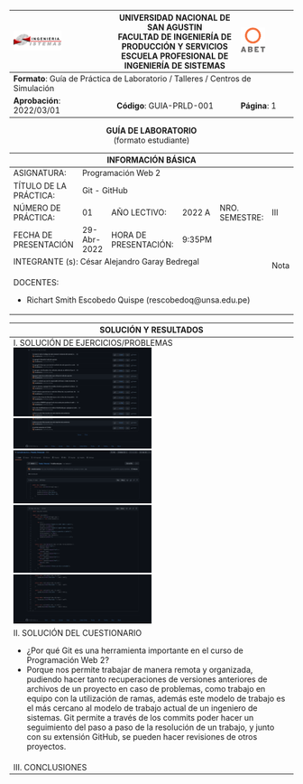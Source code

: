 <div align="center">
<table>
    <theader>
        <tr>
            <td><img src="https://github.com/rescobedoq/pw2/blob/main/epis.png?raw=true" alt="EPIS" style="width:50%; height:auto"/></td>
            <th>
                <span style="font-weight:bold;">UNIVERSIDAD NACIONAL DE SAN AGUSTIN</span><br />
                <span style="font-weight:bold;">FACULTAD DE INGENIERÍA DE PRODUCCIÓN Y SERVICIOS</span><br />
                <span style="font-weight:bold;">ESCUELA PROFESIONAL DE INGENIERÍA DE SISTEMAS</span>
            </th>
            <td><img src="https://github.com/rescobedoq/pw2/blob/main/abet.png?raw=true" alt="ABET" style="width:50%; height:auto"/></td>
        </tr>
    </theader>
    <tbody>
        <tr><td colspan="3"><span style="font-weight:bold;">Formato</span>: Guía de Práctica de Laboratorio / Talleres / Centros de Simulación</td></tr>
        <tr><td><span style="font-weight:bold;">Aprobación</span>:  2022/03/01</td><td><span style="font-weight:bold;">Código</span>: GUIA-PRLD-001</td><td><span style="font-weight:bold;">Página</span>: 1</td></tr>
    </tbody>
</table>
</div>

<div align="center">
<span style="font-weight:bold;">GUÍA DE LABORATORIO</span><br />
<span>(formato estudiante)</span>
</div>


<table>
<theader>
<tr><th colspan="6">INFORMACIÓN BÁSICA</th></tr>
</theader>
<tbody>
<tr><td>ASIGNATURA:</td><td colspan="5">Programación Web 2</td></tr>
<tr><td>TÍTULO DE LA PRÁCTICA:</td><td colspan="5">Git - GitHub</td></tr>
<tr>
<td>NÚMERO DE PRÁCTICA:</td><td>01</td><td>AÑO LECTIVO:</td><td>2022 A</td><td>NRO. SEMESTRE:</td><td>III</td>
</tr>
<tr>
<td>FECHA DE PRESENTACIÓN</td><td>29-Abr-2022</td><td>HORA DE PRESENTACIÓN:</d><td>9:35PM</td>
</tr>
<tr><td colspan="5">INTEGRANTE (s): César Alejandro Garay Bedregal
<ul>
<td>Nota</td>
</ul>
</td>
<tr>
<tr><td colspan="6">DOCENTES:
<ul>
<li>Richart Smith Escobedo Quispe (rescobedoq@unsa.edu.pe)</li>
</ul>
</td>
<tr>
</tdbody>
</table>

<table>
<theader>
<tr><th colspan="6">SOLUCIÓN Y RESULTADOS</th></tr>
</theader>
<tbody>
<tr><td colspan="6">I. SOLUCIÓN DE EJERCICIOS/PROBLEMAS<br>
<img src="https://github.com/tamalitotactico/Pweb2_Personal/blob/master/commits/commits%201.png" alt="EPIS" style="width:50%; height:auto"/>
<img src="https://github.com/tamalitotactico/Pweb2_Personal/blob/master/commits/commits%202.png" alt="EPIS" style="width:50%; height:auto"/>
<img src="https://github.com/tamalitotactico/Pweb2_Personal/blob/master/commits/commits%203.png" alt="EPIS" style="width:50%; height:auto"/>
<img src="https://github.com/tamalitotactico/Pweb2_Personal/blob/master/commits/commits%204.png" alt="EPIS" style="width:50%; height:auto"/>
<img src="https://github.com/tamalitotactico/Pweb2_Personal/blob/master/commits/commits%205.png" alt="EPIS" style="width:50%; height:auto"/>
</td></tr>
<tr><td colspan="6">II. SOLUCIÓN DEL CUESTIONARIO<br>
<ul>
<li>¿Por qué Git es una herramienta importante en el curso de Programación Web 2?</li>
<li>Porque nos permite trabajar de manera remota y organizada, pudiendo hacer tanto recuperaciones de versiones anteriores de archivos de un proyecto en caso de problemas, como trabajo en equipo con la utilización de ramas, además este modelo de trabajo es el más cercano al modelo de trabajo actual de un ingeniero de sistemas. Git permite a través de los commits poder hacer un seguimiento del paso a paso de la resolución de un trabajo, y junto con su extensión GitHub, se pueden hacer revisiones de otros proyectos.</li>
</ul>
</td></tr>
<tr><td colspan="6">III. CONCLUSIONES<br>

</td></tr>
</tdbody>
</table>